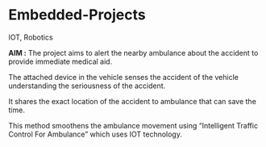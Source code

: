 # Embedded-Projects
IOT, Robotics

**AIM :**
The project aims to alert the nearby ambulance about the accident to provide immediate medical aid.

The attached device in the vehicle senses the accident of the vehicle understanding the seriousness of the accident. 

It shares the exact location of the accident to ambulance that can save the time.

This method smoothens the ambulance movement using “Intelligent Traffic Control For Ambulance” which uses IOT technology.

